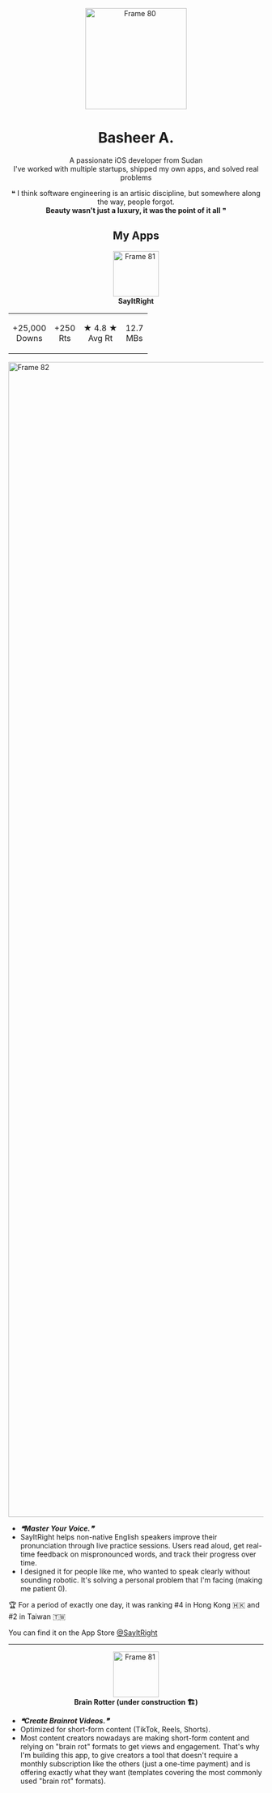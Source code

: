 <p align='center'>
  <img width="200" height="200" alt="Frame 80" src="https://github.com/user-attachments/assets/d7a0273e-7805-443b-80ba-8589ce5c3a33" />
</p>

<h1 align='center'>Basheer A.</h1>
<p align='center'>A passionate iOS developer from Sudan<br>I've worked with multiple startups, shipped my own apps, and solved real problems</p>

<p align='center'>❝ I think software engineering is an artisic discipline, but somewhere along the way, people forgot.<br><strong>Beauty wasn't just a luxury, it was the point of it all</strong> ❞</p>

<h2 align='center'>My Apps</h2>

<p align='center'>
  <img width="90" height="90" alt="Frame 81" src="https://github.com/user-attachments/assets/37d19f7d-3283-4d49-8985-439834ebbd18" />
  <br><strong>SayItRight</strong>
</p>

<table align='center'>
  <tr>
    <td>
      <p align='center'>
        +25,000
        <br>Downs
      </p>
    </td>
    <td>
      <p align='center'>
        +250
        <br>Rts
      </p>
    </td>
    <td>
      <p align='center'>
        ★ 4.8 ★
        <br>Avg Rt
      </p>
    </td>
    <td>
      <p align='center'>
        12.7
        <br>MBs
      </p>
    </td>
  </tr>
</table>

<img width="7680" height="2282" alt="Frame 82" src="https://github.com/user-attachments/assets/62a2b25a-f61d-4832-941f-8062e8c9121d" />

- ***❝Master Your Voice.❞***
- SayItRight helps non-native English speakers improve their pronunciation through live practice sessions. Users read aloud, get real-time feedback on mispronounced words, and track their progress over time.
- I designed it for people like me, who wanted to speak clearly without sounding robotic. It's solving a personal problem that I'm facing (making me patient 0).

<p>
  🏆 For a period of exactly one day, it was ranking #4 in Hong Kong 🇭🇰 and #2 in Taiwan 🇹🇼
</p>

You can find it on the App Store [@SayItRight](https://apps.apple.com/sa/app/sayitright-accent-training/id6736978618)

***
<p align='center'>
  <img width="90" height="90" alt="Frame 81" src="https://github.com/user-attachments/assets/17ccd8c1-bdc8-4b82-ae7f-6963ff16ef2a" />
  <br><strong>Brain Rotter (under construction 🏗️)</strong>
</p>

- ***❝Create Brainrot Videos.❞***
- Optimized for short-form content (TikTok, Reels, Shorts).
- Most content creators nowadays are making short-form content and relying on "brain rot" formats to get views and engagement. That's why I'm building this app, to give creators a tool that doesn't require a monthly subscription like the others (just a one-time payment) and is offering exactly what they want (templates covering the most commonly used "brain rot" formats).


